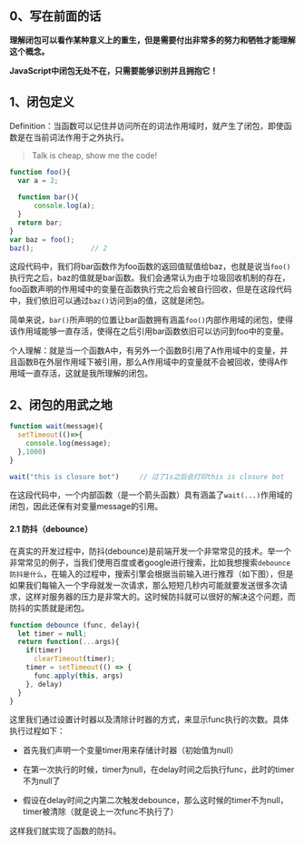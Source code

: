 ## 0、写在前面的话

​		**理解闭包可以看作某种意义上的重生，但是需要付出非常多的努力和牺牲才能理解这个概念。**

​		**JavaScript中闭包无处不在，只需要能够识别并且拥抱它！**



## 1、闭包定义

Definition：当函数可以记住并访问所在的词法作用域时，就产生了闭包，即使函数是在当前词法作用于之外执行。

> Talk is cheap, show me the code!

```javascript
function foo(){
  var a = 2;
  
  function bar(){
      console.log(a);
  }
  return bar;
}
var baz = foo();
baz();				// 2
```

​		这段代码中，我们将bar函数作为foo函数的返回值赋值给baz，也就是说当`foo()`执行完之后，baz的值就是bar函数。我们会通常认为由于垃圾回收机制的存在，foo函数声明的作用域中的变量在函数执行完之后会被自行回收，但是在这段代码中，我们依旧可以通过`baz()`访问到a的值，这就是闭包。

​		简单来说，`bar()`所声明的位置让bar函数拥有涵盖`foo()`内部作用域的闭包，使得该作用域能够一直存活，使得在之后引用bar函数依旧可以访问到foo中的变量。

​		个人理解：就是当一个函数A中，有另外一个函数B引用了A作用域中的变量，并且函数B在外层作用域下被引用，那么A作用域中的变量就不会被回收，使得A作用域一直存活，这就是我所理解的闭包。



## 2、闭包的用武之地

```javascript
function wait(message){
  setTimeout(()=>{
    console.log(message);
  },1000)
}

wait("this is closure bot")		// 过了1s之后会打印this is closure bot
```

​		在这段代码中，一个内部函数（是一个箭头函数）具有涵盖了`wait(...)`作用域的闭包，因此还保有对变量message的引用。



#### 	2.1 防抖（debounce）

在真实的开发过程中，防抖(debounce)是前端开发一个非常常见的技术。举一个非常常见的例子，当我们使用百度或者google进行搜索，比如我想搜索`debounce防抖是什么`，在输入的过程中，搜索引擎会根据当前输入进行推荐（如下图），但是如果我们每输入一个字母就发一次请求，那么短短几秒内可能就要发送很多次请求，这样对服务器的压力是非常大的。这时候防抖就可以很好的解决这个问题，而防抖的实质就是闭包。



```javascript
function debounce (func, delay){
  let timer = null;
  return function(...args){
    if(timer)
      clearTimeout(timer);
    timer = setTimeout(() => {
      func.apply(this, args)
    }, delay)
  }
}
```

这里我们通过设置计时器以及清除计时器的方式，来显示func执行的次数。具体执行过程如下：

- 首先我们声明一个变量timer用来存储计时器（初始值为null）

- 在第一次执行的时候，timer为null，在delay时间之后执行func，此时的timer不为null了

- 假设在delay时间之内第二次触发debounce，那么这时候的timer不为null，timer被清除（就是说上一次func不执行了）

  

这样我们就实现了函数的防抖。